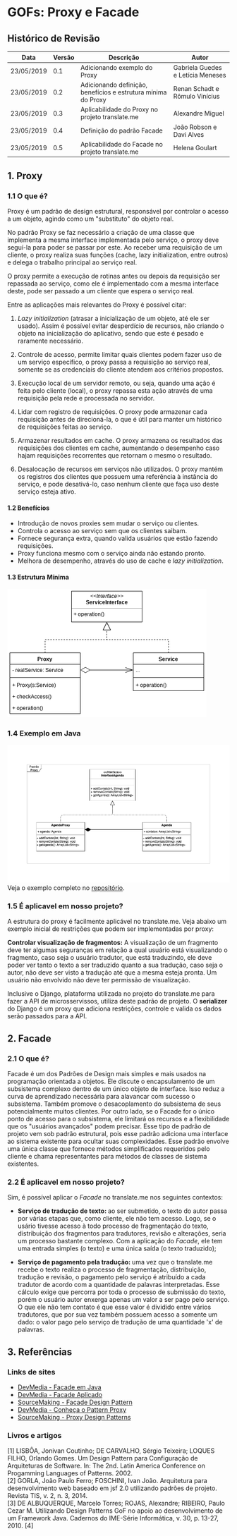# GOFs: Proxy e Facade

## Histórico de Revisão
| Data | Versão | Descrição | Autor |
|---|---|---|---|
| 23/05/2019 | 0.1 | Adicionando exemplo do Proxy | Gabriela Guedes e Letícia Meneses |
| 23/05/2019 | 0.2 | Adicionando definição, benefícios e estrutura mínima do Proxy | Renan Schadt e Rômulo Vinícius |
| 23/05/2019 | 0.3 | Aplicabilidade do Proxy no projeto translate.me | Alexandre Miguel |
| 23/05/2019 | 0.4 | Definição do padrão Facade | João Robson e Davi Alves |
| 23/05/2019 | 0.5 | Aplicabilidade do Facade no projeto translate.me | Helena Goulart |


## 1. Proxy
### 1.1 O que é?
Proxy é um padrão de design estrutural, responsável por controlar o acesso a um objeto, agindo como um "substituto" do objeto real.

No padrão Proxy se faz necessário a criação de uma classe que implementa a mesma interface implementada pelo serviço, o proxy deve seguí-la para poder se passar por este. Ao receber uma requisição de um cliente, o proxy realiza suas funções (cache, lazy initialization, entre outros) e delega o trabalho principal ao serviço real.

O proxy permite a execução de rotinas antes ou depois da requisição ser repassada ao serviço, como ele é implementado com a mesma interface deste, pode ser passado a um cliente que espera o serviço real.

Entre as aplicações mais relevantes do Proxy é possível citar:
1. _Lazy initialization_ (atrasar a inicialização de um objeto, até ele ser usado). Assim é possível evitar desperdício de recursos, não criando o objeto na inicialização do aplicativo, sendo que este é pesado e raramente necessário.

2. Controle de acesso, permite limitar quais clientes podem fazer uso de um serviço específico, o proxy passa a requisição ao serviço real, somente se as credenciais do cliente atendem aos critérios propostos.

3. Execução local de um servidor remoto, ou seja, quando uma ação é feita pelo cliente (local), o proxy repassa esta ação através de uma requisição pela rede e processada no servidor.

4. Lidar com registro de requisições. O proxy pode armazenar cada requisição antes de direcioná-la, o que é útil para manter um histórico de requisições feitas ao serviço.

5. Armazenar resultados em cache. O proxy armazena os resultados das requisições dos clientes em cache, aumentando o desempenho caso hajam requisições recorrentes que retornam o mesmo o resultado.

6. Desalocação de recursos em serviços não utilizados. O proxy mantém os registros dos clientes que possuem uma referência à instância do serviço, e pode desativá-lo, caso nenhum cliente que faça uso deste serviço esteja ativo.


#### 1.2 Benefícios
* Introdução de novos proxies sem mudar o serviço ou clientes.
* Controla o acesso ao serviço sem que os clientes saibam.
* Fornece segurança extra, quando valida usuários que estão fazendo requisições.
* Proxy funciona mesmo com o serviço ainda não estando pronto.
* Melhora de desempenho, através do uso de cache e _lazy initialization_.

#### 1.3 Estrutura Mínima

![](../../../assets/desenho/padroes/proxy_pattern.png)

### 1.4 Exemplo em Java
![](../../../assets/desenho/padroes/DiagramaProxy.png)
Veja o exemplo completo no [repositório](https://github.com/translate-me/exemplosGOF/tree/master/proxy).

### 1.5 É aplicavel em nosso projeto?
A estrutura do proxy é facilmente aplicável no translate.me. Veja abaixo um exemplo inicial de restrições que podem ser implementadas por proxy:

__Controlar visualização de fragmentos:__ A visualização de um fragmento deve ter algumas seguranças em relação a qual usuário está visualizando o fragmento, caso seja o usuário tradutor, que está traduzindo, ele deve poder ver tanto o texto a ser traduzido quanto a sua tradução, caso seja o autor, não deve ser visto a tradução até que a mesma esteja pronta. Um usuário não envolvido não deve ter permissão de visualização.

Inclusive o Django, plataforma utilizada no projeto do translate.me para fazer a API de microsservissos, utiliza deste padrão de projeto. O __serializer__ do Django é um proxy que adiciona restrições, controle e valida os dados serão passados para a API.

## 2. Facade
### 2.1 O que é?
Facade é um dos Padrões de Design mais simples e mais usados na programação orientada a objetos. Ele discute o encapsulamento de um subsistema complexo dentro de um único objeto de interface. Isso reduz a curva de aprendizado necessária para alavancar com sucesso o subsistema. Também promove o desacoplamento do subsistema de seus potencialmente muitos clientes. Por outro lado, se o Facade for o único ponto de acesso para o subsistema, ele limitará os recursos e a flexibilidade que os "usuários avançados" podem precisar. Esse tipo de padrão de projeto vem sob padrão estrutural, pois esse padrão adiciona uma interface ao sistema existente para ocultar suas complexidades.
Esse padrão envolve uma única classe que fornece métodos simplificados requeridos pelo cliente e chama representantes para métodos de classes de sistema existentes.

### 2.2 É aplicavel em nosso projeto?
Sim, é possível aplicar o _Facade_ no translate.me nos seguintes contextos:

* <b> Serviço de tradução de texto: </b> ao ser submetido, o texto do autor passa por várias etapas que, como cliente, ele não tem acesso. Logo, se o usário tivesse acesso à todo processo de fragmentação do texto, distribuição dos fragmentos para tradutores, revisão e alterações, seria um processo bastante complexo. Com a aplicação do _Facade_, ele tem uma entrada simples (o texto) e uma única saída (o texto traduzido);

* <b> Serviço de pagamento pela tradução: </b> uma vez que o translate.me recebe o texto realiza o processo de fragmentação, distribuição, tradução e revisão, o pagamento pelo serviço é atribuído a cada tradutor de acordo com a quantidade de palavras interpretadas. Esse cálculo exige que percorra por toda o processo de submissão do texto, porém o usuário autor enxerga apenas um valor a ser pago pelo serviço. O que ele não tem contato é que esse valor é dividido entre vários tradutores, que por sua vez também possuem acesso a somente um dado: o valor pago pelo serviço de tradução de uma quantidade 'x' de palavras.

## 3. Referências

### Links de sites
* [DevMedia - Facade em Java](https://www.devmedia.com.br/padrao-de-projeto-facade-em-java/26476)
* [DevMedia - Facade Aplicado](https://www.devmedia.com.br/o-padrao-facade-aplicado/12683)
* [SourceMaking - Facade Design Pattern](https://sourcemaking.com/design_patterns/facade)
* [DevMedia - Conheça o Pattern Proxy](https://www.devmedia.com.br/conheca-o-pattern-proxy-gof-gang-of-four/4066)
* [SourceMaking - Proxy Design Patterns](https://sourcemaking.com/design_patterns/proxy)

### Livros e artigos

[1] LISBÔA, Jonivan Coutinho; DE CARVALHO, Sérgio Teixeira; LOQUES FILHO, Orlando Gomes. Um Design Pattern para Configuração de Arquiteturas de Software. In: The 2nd. Latin America Conference on Progamming Languages of Patterns. 2002. <br>
[2] GORLA, João Paulo Ferro; FOSCHINI, Ivan João. Arquitetura para desenvolvimento web baseado em jsf 2.0 utilizando padrões de projeto. Revista TIS, v. 2, n. 3, 2014. <br>
[3] DE ALBUQUERQUE, Marcelo Torres; ROJAS, Alexandre; RIBEIRO, Paulo Cezar M. Utilizando Design Patterns GoF no apoio ao desenvolvimento de um Framework Java. Cadernos do IME-Série Informática, v. 30, p. 13-27, 2010.
[4]
